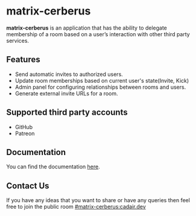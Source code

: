 # matrix-cerberus

**matrix-cerberus** is an application that has the ability to delegate membership of a room based on a user’s interaction with other third party services.

## Features
- Send automatic invites to authorized users.
- Update room memberships based on current user's state(Invite, Kick)
- Admin panel for configuring relationships between rooms and users.
- Generate external invite URLs for a room.

## Supported third party accounts
- GitHub
- Patreon

## Documentation

You can find the documentation [here](https://matrixdoctors.github.io/matrix-cerberus/).


## Contact Us
If you have any ideas that you want to share or have any queries then feel free to join the public room [#matrix-cerberus:cadair.dev](https://matrix.to/#/#matrix-cerberus:cadair.com)
